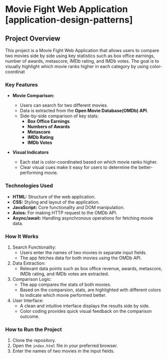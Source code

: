 # Movie Fight Web Application [application-design-patterns]

## Project Overview

This project is a Movie Fight Web Application that allows users to compare two movies side by side using key statistics such as box office earnings, number of awards, metascore, IMDb rating, and IMDb votes. The goal is to visually highlight which movie ranks higher in each category by using color-coordinat

### Key Features

- **Movie Comparison:**

  - Users can search for two different movies.
  - Data is extracted from the **Open Movie Database(OMDb) API**.
  - Side-by-side comparison of key stats:
    - **Box Office Earnings**
    - **Numbers of Awards**
    - **Metascore**
    - **IMDb Rating**
    - **IMDb Votes**

- **Visual Indicators**
  - Each stat is color-coordinated based on which movie ranks higher.
  - Clear visual cues make it easy for users to determine the better-performing movie.

### Technologies Used

- **HTML:** Structure of the web application.
- **CSS:** Styling and layout of the application.
- **JavaScript:** Core functionality and DOM manipulation.
- **Axios:** For making HTTP request to the OMDb API.
- **Async/await:** Handling asynchronous operations for fetching movie data.

### How It Works

1. Search Functionality:
   - Users enter the names of two movies in separate input fields.
   - The app fetches data for both movies using the OMDb API.
2. Data Extraction:
   - Relevant data points such as box office revenue, awards, metascore, IMDb rating, and IMDb votes are extracted.
3. Comparison Logic:
   - The app compares the stats of both movies.
   - Based on the comparsion, stats, are highlighted with different colors to indicate which movie performed better.
4. User Interface:
   - A clean and intuitive interface displays the results side by side.
   - Color coding provides quick visual feedback on the comparison outcome.

### How to Run the Project

1. Clone the repository.
2. Open the `index.html` file in your preferred browser.
3. Enter the names of two movies in the input fields.